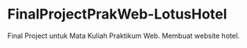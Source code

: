 # FinalProjectPrakWeb-LotusHotel
Final Project untuk Mata Kuliah Praktikum Web. Membuat website hotel.
